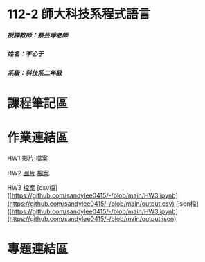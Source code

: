 # 112-2 師大科技系程式語言
##### 授課教師：蔡芸琤老師
##### 姓名：李心于
##### 系級：科技系二年級
# 課程筆記區

# 作業連結區
HW1
[影片](https://youtu.be/J5PXe8fHHL4)
[檔案](https://colab.research.google.com/drive/1BchYl6tIhHRfwNIxk1fz6QFd81m_tnSg?hl=zh-tw)

HW2
[圖片](json_university.com.png)
[檔案](https://github.com/sandylee0415/-/blob/main/HW2%20(%E6%9B%B4%E6%96%B0).ipynb)

HW3
[檔案](https://github.com/sandylee0415/-/blob/main/HW3.ipynb)
[csv檔]([https://github.com/sandylee0415/-/blob/main/HW3.ipynb](https://github.com/sandylee0415/-/blob/main/output.csv)
[json檔]([https://github.com/sandylee0415/-/blob/main/HW3.ipynb](https://github.com/sandylee0415/-/blob/main/output.json)
# 專題連結區
